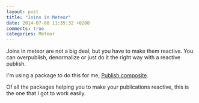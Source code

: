 ```yaml
---
layout: post
title: "Joins in Meteor"
date: 2014-07-08 11:35:32 +0200
comments: true
categories: Meteor
---
```


Joins in meteor are not a big deal, but you have to make them reactive.
You can overpublish, denormalize or just do it the right way with a reactive publish.

I'm using a package to do this for me, [Publish composite]("http://atmospherejs.com/package/publish-composite").

Of all the packages helping you to make your publications reactive, this is the one that I got to work easily.
